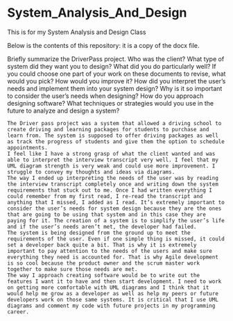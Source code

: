 # System_Analysis_And_Design
This is for my System Analysis and Design Class

Below is the contents of this repository: it is a copy of the docx file.


Briefly summarize the DriverPass project. Who was the client? What type of system did they want you to design?
What did you do particularly well?
If you could choose one part of your work on these documents to revise, what would you pick? How would you improve it?
How did you interpret the user’s needs and implement them into your system design? Why is it so important to consider the user’s needs when designing?
How do you approach designing software? What techniques or strategies would you use in the future to analyze and design a system?

	The Driver pass project was a system that allowed a driving school to create driving and learning packages for students to purchase and learn from. The system is supposed to offer driving packages as well as track the progress of students and give them the option to schedule appointments. 
	I feel like I have a strong grasp of what the client wanted and was able to interpret the interview transcript very well. I feel that my UML diagram strength is very weak and could use more improvement. I struggle to convey my thoughts and ideas via diagrams.
	The way I ended up interpreting the needs of the user was by reading the interview transcript completely once and writing down the system requirements that stuck out to me. Once I had written everything I could remember from my first read, I re-read the transcript and anything that I missed, I added as I read. It’s extremely important to consider the user’s needs for system design because they are the ones that are going to be using that system and in this case they are paying for it. The creation of a system is to simplify the user’s life and if the user’s needs aren’t met, the developer had failed.
	The system is being designed from the ground up to meet the requirements of the user. Even if one simple thing is missed, it could set a developer back quite a bit. That is why it is extremely important to pay attention to the needs of the users and make sure everything they need is accounted for. That is why Agile development is so cool because the product owner and the scrum master work together to make sure those needs are met. 
	The way I approach creating software would be to write out the features I want it to have and then start development. I need to work on getting more comfortable with UML diagrams and I think that it would help me grow as a developer as well as help my peers or future developers work on those same systems. It is critical that I use UML diagrams and comment my code with future projects in my programming career. 
